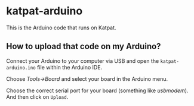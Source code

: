 # katpat-arduino

This is the Arduino code that runs on Katpat.

## How to upload that code on my Arduino?

Connect your Arduino to your computer via USB and open the `katpat-arduino.ino` file within the Arduino IDE.

Choose *Tools→Board* and select your board in the Arduino menu.

Choose the correct serial port for your board (something like *usbmodem*).
And then click on `Upload`.
